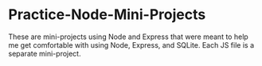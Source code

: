 # Practice-Node-Mini-Projects
These are mini-projects using Node and Express that were meant to help me get comfortable with using Node, Express, and SQLite. Each JS file is a separate mini-project. 
